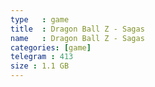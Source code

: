 ```yaml
---
type   : game
title  : Dragon Ball Z - Sagas
name   : Dragon Ball Z - Sagas
categories: [game]
telegram : 413
size : 1.1 GB
---
```



